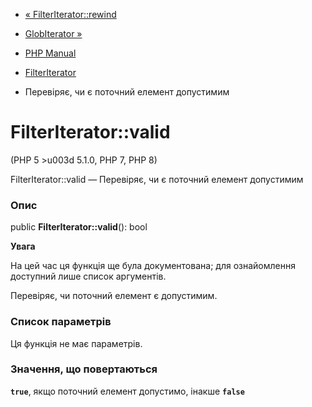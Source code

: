 - [« FilterIterator::rewind](filteriterator.rewind.md)
- [GlobIterator »](class.globiterator.md)

- [PHP Manual](index.md)
- [FilterIterator](class.filteriterator.md)
- Перевіряє, чи є поточний елемент допустимим

# FilterIterator::valid

(PHP 5 \>u003d 5.1.0, PHP 7, PHP 8)

FilterIterator::valid — Перевіряє, чи є поточний елемент
допустимим

### Опис

public **FilterIterator::valid**(): bool

**Увага**

На цей час ця функція ще була документована; для
ознайомлення доступний лише список аргументів.

Перевіряє, чи поточний елемент є допустимим.

### Список параметрів

Ця функція не має параметрів.

### Значення, що повертаються

**`true`**, якщо поточний елемент допустимо, інакше
**`false`**
